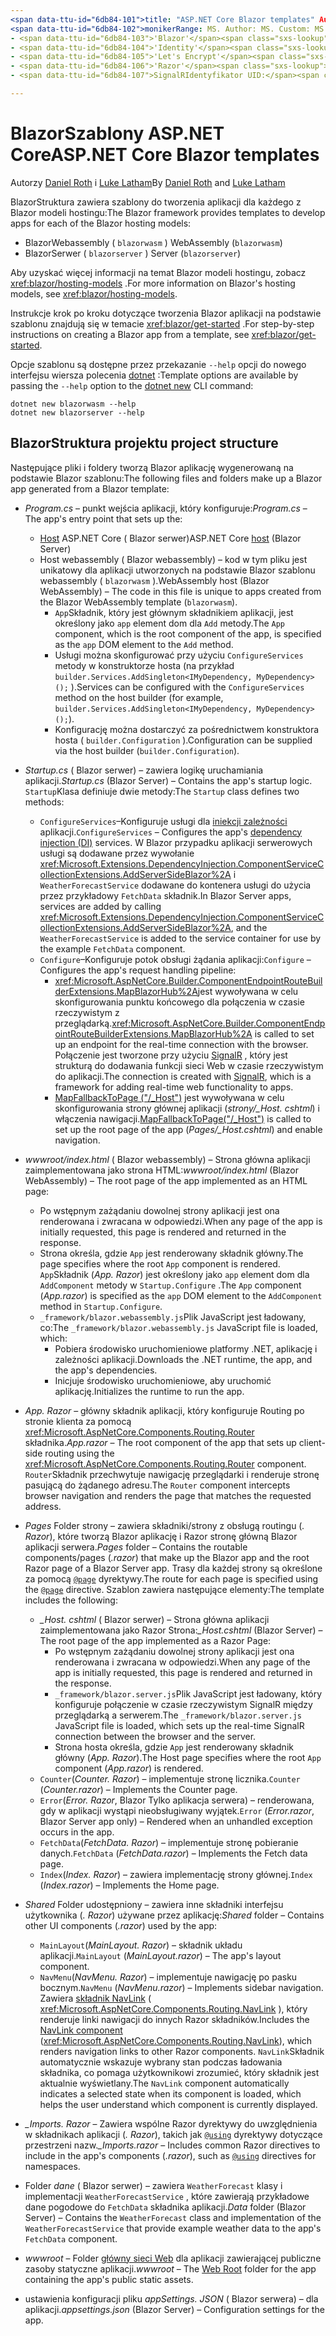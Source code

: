 ```yaml
---
<span data-ttu-id="6db84-101">title: "ASP.NET Core Blazor templates" Author: Description: "informacje o Blazor szablonach aplikacji ASP.NET Core i Blazor strukturze projektu".</span><span class="sxs-lookup"><span data-stu-id="6db84-101">title: 'ASP.NET Core Blazor templates' author: description: 'Learn about ASP.NET Core Blazor app templates and Blazor project structure.'</span></span>
<span data-ttu-id="6db84-102">monikerRange: MS. Author: MS. Custom: MS. Date: No-Loc:</span><span class="sxs-lookup"><span data-stu-id="6db84-102">monikerRange: ms.author: ms.custom: ms.date: no-loc:</span></span>
- <span data-ttu-id="6db84-103">'Blazor'</span><span class="sxs-lookup"><span data-stu-id="6db84-103">'Blazor'</span></span>
- <span data-ttu-id="6db84-104">'Identity'</span><span class="sxs-lookup"><span data-stu-id="6db84-104">'Identity'</span></span>
- <span data-ttu-id="6db84-105">'Let's Encrypt'</span><span class="sxs-lookup"><span data-stu-id="6db84-105">'Let's Encrypt'</span></span>
- <span data-ttu-id="6db84-106">'Razor'</span><span class="sxs-lookup"><span data-stu-id="6db84-106">'Razor'</span></span>
- <span data-ttu-id="6db84-107">SignalRIdentyfikator UID:</span><span class="sxs-lookup"><span data-stu-id="6db84-107">'SignalR' uid:</span></span> 

---
```

# <a name="aspnet-core-blazor-templates"></a><span data-ttu-id="6db84-108">BlazorSzablony ASP.NET Core</span><span class="sxs-lookup"><span data-stu-id="6db84-108">ASP.NET Core Blazor templates</span></span>

<span data-ttu-id="6db84-109">Autorzy [Daniel Roth](https://github.com/danroth27) i [Luke Latham](https://github.com/guardrex)</span><span class="sxs-lookup"><span data-stu-id="6db84-109">By [Daniel Roth](https://github.com/danroth27) and [Luke Latham](https://github.com/guardrex)</span></span>

<span data-ttu-id="6db84-110">BlazorStruktura zawiera szablony do tworzenia aplikacji dla każdego z Blazor modeli hostingu:</span><span class="sxs-lookup"><span data-stu-id="6db84-110">The Blazor framework provides templates to develop apps for each of the Blazor hosting models:</span></span>

* Blazor<span data-ttu-id="6db84-111">Webassembly ( `blazorwasm` )</span><span class="sxs-lookup"><span data-stu-id="6db84-111"> WebAssembly (`blazorwasm`)</span></span>
* Blazor<span data-ttu-id="6db84-112">Serwer ( `blazorserver` )</span><span class="sxs-lookup"><span data-stu-id="6db84-112"> Server (`blazorserver`)</span></span>

<span data-ttu-id="6db84-113">Aby uzyskać więcej informacji na temat Blazor modeli hostingu, zobacz <xref:blazor/hosting-models> .</span><span class="sxs-lookup"><span data-stu-id="6db84-113">For more information on Blazor's hosting models, see <xref:blazor/hosting-models>.</span></span>

<span data-ttu-id="6db84-114">Instrukcje krok po kroku dotyczące tworzenia Blazor aplikacji na podstawie szablonu znajdują się w temacie <xref:blazor/get-started> .</span><span class="sxs-lookup"><span data-stu-id="6db84-114">For step-by-step instructions on creating a Blazor app from a template, see <xref:blazor/get-started>.</span></span>

<span data-ttu-id="6db84-115">Opcje szablonu są dostępne przez przekazanie `--help` opcji do nowego interfejsu wiersza polecenia [dotnet](/dotnet/core/tools/dotnet-new) :</span><span class="sxs-lookup"><span data-stu-id="6db84-115">Template options are available by passing the `--help` option to the [dotnet new](/dotnet/core/tools/dotnet-new) CLI command:</span></span>

```dotnetcli
dotnet new blazorwasm --help
dotnet new blazorserver --help
```

## <a name="blazor-project-structure"></a>Blazor<span data-ttu-id="6db84-116">Struktura projektu</span><span class="sxs-lookup"><span data-stu-id="6db84-116"> project structure</span></span>

<span data-ttu-id="6db84-117">Następujące pliki i foldery tworzą Blazor aplikację wygenerowaną na podstawie Blazor szablonu:</span><span class="sxs-lookup"><span data-stu-id="6db84-117">The following files and folders make up a Blazor app generated from a Blazor template:</span></span>

* <span data-ttu-id="6db84-118">*Program.cs* &ndash; punkt wejścia aplikacji, który konfiguruje:</span><span class="sxs-lookup"><span data-stu-id="6db84-118">*Program.cs* &ndash; The app's entry point that sets up the:</span></span>

  * <span data-ttu-id="6db84-119">[Host](xref:fundamentals/host/generic-host) ASP.NET Core ( Blazor serwer)</span><span class="sxs-lookup"><span data-stu-id="6db84-119">ASP.NET Core [host](xref:fundamentals/host/generic-host) (Blazor Server)</span></span>
  * <span data-ttu-id="6db84-120">Host webassembly ( Blazor webassembly) &ndash; kod w tym pliku jest unikatowy dla aplikacji utworzonych na podstawie Blazor szablonu webassembly ( `blazorwasm` ).</span><span class="sxs-lookup"><span data-stu-id="6db84-120">WebAssembly host (Blazor WebAssembly) &ndash; The code in this file is unique to apps created from the Blazor WebAssembly template (`blazorwasm`).</span></span>
    * <span data-ttu-id="6db84-121">`App`Składnik, który jest głównym składnikiem aplikacji, jest określony jako `app` element dom dla `Add` metody.</span><span class="sxs-lookup"><span data-stu-id="6db84-121">The `App` component, which is the root component of the app, is specified as the `app` DOM element to the `Add` method.</span></span>
    * <span data-ttu-id="6db84-122">Usługi można skonfigurować przy użyciu `ConfigureServices` metody w konstruktorze hosta (na przykład `builder.Services.AddSingleton<IMyDependency, MyDependency>();` ).</span><span class="sxs-lookup"><span data-stu-id="6db84-122">Services can be configured with the `ConfigureServices` method on the host builder (for example, `builder.Services.AddSingleton<IMyDependency, MyDependency>();`).</span></span>
    * <span data-ttu-id="6db84-123">Konfigurację można dostarczyć za pośrednictwem konstruktora hosta ( `builder.Configuration` ).</span><span class="sxs-lookup"><span data-stu-id="6db84-123">Configuration can be supplied via the host builder (`builder.Configuration`).</span></span>

* <span data-ttu-id="6db84-124">*Startup.cs* ( Blazor serwer) &ndash; zawiera logikę uruchamiania aplikacji.</span><span class="sxs-lookup"><span data-stu-id="6db84-124">*Startup.cs* (Blazor Server) &ndash; Contains the app's startup logic.</span></span> <span data-ttu-id="6db84-125">`Startup`Klasa definiuje dwie metody:</span><span class="sxs-lookup"><span data-stu-id="6db84-125">The `Startup` class defines two methods:</span></span>

  * <span data-ttu-id="6db84-126">`ConfigureServices`&ndash;Konfiguruje usługi dla [iniekcji zależności](xref:fundamentals/dependency-injection) aplikacji.</span><span class="sxs-lookup"><span data-stu-id="6db84-126">`ConfigureServices` &ndash; Configures the app's [dependency injection (DI)](xref:fundamentals/dependency-injection) services.</span></span> <span data-ttu-id="6db84-127">W Blazor przypadku aplikacji serwerowych usługi są dodawane przez wywołanie <xref:Microsoft.Extensions.DependencyInjection.ComponentServiceCollectionExtensions.AddServerSideBlazor%2A> i `WeatherForecastService` dodawane do kontenera usługi do użycia przez przykładowy `FetchData` składnik.</span><span class="sxs-lookup"><span data-stu-id="6db84-127">In Blazor Server apps, services are added by calling <xref:Microsoft.Extensions.DependencyInjection.ComponentServiceCollectionExtensions.AddServerSideBlazor%2A>, and the `WeatherForecastService` is added to the service container for use by the example `FetchData` component.</span></span>
  * <span data-ttu-id="6db84-128">`Configure`&ndash;Konfiguruje potok obsługi żądania aplikacji:</span><span class="sxs-lookup"><span data-stu-id="6db84-128">`Configure` &ndash; Configures the app's request handling pipeline:</span></span>
    * <span data-ttu-id="6db84-129"><xref:Microsoft.AspNetCore.Builder.ComponentEndpointRouteBuilderExtensions.MapBlazorHub%2A>jest wywoływana w celu skonfigurowania punktu końcowego dla połączenia w czasie rzeczywistym z przeglądarką.</span><span class="sxs-lookup"><span data-stu-id="6db84-129"><xref:Microsoft.AspNetCore.Builder.ComponentEndpointRouteBuilderExtensions.MapBlazorHub%2A> is called to set up an endpoint for the real-time connection with the browser.</span></span> <span data-ttu-id="6db84-130">Połączenie jest tworzone przy użyciu [SignalR](xref:signalr/introduction) , który jest strukturą do dodawania funkcji sieci Web w czasie rzeczywistym do aplikacji.</span><span class="sxs-lookup"><span data-stu-id="6db84-130">The connection is created with [SignalR](xref:signalr/introduction), which is a framework for adding real-time web functionality to apps.</span></span>
    * <span data-ttu-id="6db84-131">[MapFallbackToPage ("/_Host")](xref:Microsoft.AspNetCore.Builder.RazorPagesEndpointRouteBuilderExtensions.MapFallbackToPage*) jest wywoływana w celu skonfigurowania strony głównej aplikacji (*strony/_Host. cshtml*) i włączenia nawigacji.</span><span class="sxs-lookup"><span data-stu-id="6db84-131">[MapFallbackToPage("/_Host")](xref:Microsoft.AspNetCore.Builder.RazorPagesEndpointRouteBuilderExtensions.MapFallbackToPage*) is called to set up the root page of the app (*Pages/_Host.cshtml*) and enable navigation.</span></span>

* <span data-ttu-id="6db84-132">*wwwroot/index.html* ( Blazor webassembly) &ndash; Strona główna aplikacji zaimplementowana jako strona HTML:</span><span class="sxs-lookup"><span data-stu-id="6db84-132">*wwwroot/index.html* (Blazor WebAssembly) &ndash; The root page of the app implemented as an HTML page:</span></span>
  * <span data-ttu-id="6db84-133">Po wstępnym zażądaniu dowolnej strony aplikacji jest ona renderowana i zwracana w odpowiedzi.</span><span class="sxs-lookup"><span data-stu-id="6db84-133">When any page of the app is initially requested, this page is rendered and returned in the response.</span></span>
  * <span data-ttu-id="6db84-134">Strona określa, gdzie `App` jest renderowany składnik główny.</span><span class="sxs-lookup"><span data-stu-id="6db84-134">The page specifies where the root `App` component is rendered.</span></span> <span data-ttu-id="6db84-135">`App`Składnik (*App. Razor*) jest określony jako `app` element dom dla `AddComponent` metody w `Startup.Configure` .</span><span class="sxs-lookup"><span data-stu-id="6db84-135">The `App` component (*App.razor*) is specified as the `app` DOM element to the `AddComponent` method in `Startup.Configure`.</span></span>
  * <span data-ttu-id="6db84-136">`_framework/blazor.webassembly.js`Plik JavaScript jest ładowany, co:</span><span class="sxs-lookup"><span data-stu-id="6db84-136">The `_framework/blazor.webassembly.js` JavaScript file is loaded, which:</span></span>
    * <span data-ttu-id="6db84-137">Pobiera środowisko uruchomieniowe platformy .NET, aplikację i zależności aplikacji.</span><span class="sxs-lookup"><span data-stu-id="6db84-137">Downloads the .NET runtime, the app, and the app's dependencies.</span></span>
    * <span data-ttu-id="6db84-138">Inicjuje środowisko uruchomieniowe, aby uruchomić aplikację.</span><span class="sxs-lookup"><span data-stu-id="6db84-138">Initializes the runtime to run the app.</span></span>

* <span data-ttu-id="6db84-139">*App. Razor* &ndash; główny składnik aplikacji, który konfiguruje Routing po stronie klienta za pomocą <xref:Microsoft.AspNetCore.Components.Routing.Router> składnika.</span><span class="sxs-lookup"><span data-stu-id="6db84-139">*App.razor* &ndash; The root component of the app that sets up client-side routing using the <xref:Microsoft.AspNetCore.Components.Routing.Router> component.</span></span> <span data-ttu-id="6db84-140">`Router`Składnik przechwytuje nawigację przeglądarki i renderuje stronę pasującą do żądanego adresu.</span><span class="sxs-lookup"><span data-stu-id="6db84-140">The `Router` component intercepts browser navigation and renders the page that matches the requested address.</span></span>

* <span data-ttu-id="6db84-141">*Pages* Folder strony &ndash; zawiera składniki/strony z obsługą routingu (*. Razor*), które tworzą Blazor aplikację i Razor stronę główną Blazor aplikacji serwera.</span><span class="sxs-lookup"><span data-stu-id="6db84-141">*Pages* folder &ndash; Contains the routable components/pages (*.razor*) that make up the Blazor app and the root Razor page of a Blazor Server app.</span></span> <span data-ttu-id="6db84-142">Trasy dla każdej strony są określone za pomocą [`@page`](xref:mvc/views/razor#page) dyrektywy.</span><span class="sxs-lookup"><span data-stu-id="6db84-142">The route for each page is specified using the [`@page`](xref:mvc/views/razor#page) directive.</span></span> <span data-ttu-id="6db84-143">Szablon zawiera następujące elementy:</span><span class="sxs-lookup"><span data-stu-id="6db84-143">The template includes the following:</span></span>
  * <span data-ttu-id="6db84-144">*_Host. cshtml* ( Blazor serwer) &ndash; Strona główna aplikacji zaimplementowana jako Razor Strona:</span><span class="sxs-lookup"><span data-stu-id="6db84-144">*_Host.cshtml* (Blazor Server) &ndash; The root page of the app implemented as a Razor Page:</span></span>
    * <span data-ttu-id="6db84-145">Po wstępnym zażądaniu dowolnej strony aplikacji jest ona renderowana i zwracana w odpowiedzi.</span><span class="sxs-lookup"><span data-stu-id="6db84-145">When any page of the app is initially requested, this page is rendered and returned in the response.</span></span>
    * <span data-ttu-id="6db84-146">`_framework/blazor.server.js`Plik JavaScript jest ładowany, który konfiguruje połączenie w czasie rzeczywistym SignalR między przeglądarką a serwerem.</span><span class="sxs-lookup"><span data-stu-id="6db84-146">The `_framework/blazor.server.js` JavaScript file is loaded, which sets up the real-time SignalR connection between the browser and the server.</span></span>
    * <span data-ttu-id="6db84-147">Strona hosta określa, gdzie `App` jest renderowany składnik główny (*App. Razor*).</span><span class="sxs-lookup"><span data-stu-id="6db84-147">The Host page specifies where the root `App` component (*App.razor*) is rendered.</span></span>
  * <span data-ttu-id="6db84-148">`Counter`(*Counter. Razor*) &ndash; implementuje stronę licznika.</span><span class="sxs-lookup"><span data-stu-id="6db84-148">`Counter` (*Counter.razor*) &ndash; Implements the Counter page.</span></span>
  * <span data-ttu-id="6db84-149">`Error`(*Error. Razor*, Blazor Tylko aplikacja serwera) &ndash; renderowana, gdy w aplikacji wystąpi nieobsługiwany wyjątek.</span><span class="sxs-lookup"><span data-stu-id="6db84-149">`Error` (*Error.razor*, Blazor Server app only) &ndash; Rendered when an unhandled exception occurs in the app.</span></span>
  * <span data-ttu-id="6db84-150">`FetchData`(*FetchData. Razor*) &ndash; implementuje stronę pobieranie danych.</span><span class="sxs-lookup"><span data-stu-id="6db84-150">`FetchData` (*FetchData.razor*) &ndash; Implements the Fetch data page.</span></span>
  * <span data-ttu-id="6db84-151">`Index`(*Index. Razor*) &ndash; zawiera implementację strony głównej.</span><span class="sxs-lookup"><span data-stu-id="6db84-151">`Index` (*Index.razor*) &ndash; Implements the Home page.</span></span>

* <span data-ttu-id="6db84-152">*Shared* Folder udostępniony &ndash; zawiera inne składniki interfejsu użytkownika (*. Razor*) używane przez aplikację:</span><span class="sxs-lookup"><span data-stu-id="6db84-152">*Shared* folder &ndash; Contains other UI components (*.razor*) used by the app:</span></span>
  * <span data-ttu-id="6db84-153">`MainLayout`(*MainLayout. Razor*) &ndash; składnik układu aplikacji.</span><span class="sxs-lookup"><span data-stu-id="6db84-153">`MainLayout` (*MainLayout.razor*) &ndash; The app's layout component.</span></span>
  * <span data-ttu-id="6db84-154">`NavMenu`(*NavMenu. Razor*) &ndash; implementuje nawigację po pasku bocznym.</span><span class="sxs-lookup"><span data-stu-id="6db84-154">`NavMenu` (*NavMenu.razor*) &ndash; Implements sidebar navigation.</span></span> <span data-ttu-id="6db84-155">Zawiera [składnik NavLink](xref:blazor/routing#navlink-component) ( <xref:Microsoft.AspNetCore.Components.Routing.NavLink> ), który renderuje linki nawigacji do innych Razor składników.</span><span class="sxs-lookup"><span data-stu-id="6db84-155">Includes the [NavLink component](xref:blazor/routing#navlink-component) (<xref:Microsoft.AspNetCore.Components.Routing.NavLink>), which renders navigation links to other Razor components.</span></span> <span data-ttu-id="6db84-156">`NavLink`Składnik automatycznie wskazuje wybrany stan podczas ładowania składnika, co pomaga użytkownikowi zrozumieć, który składnik jest aktualnie wyświetlany.</span><span class="sxs-lookup"><span data-stu-id="6db84-156">The `NavLink` component automatically indicates a selected state when its component is loaded, which helps the user understand which component is currently displayed.</span></span>

* <span data-ttu-id="6db84-157">*_Imports. Razor* &ndash; Zawiera wspólne Razor dyrektywy do uwzględnienia w składnikach aplikacji (*. Razor*), takich jak [`@using`](xref:mvc/views/razor#using) dyrektywy dotyczące przestrzeni nazw.</span><span class="sxs-lookup"><span data-stu-id="6db84-157">*_Imports.razor* &ndash; Includes common Razor directives to include in the app's components (*.razor*), such as [`@using`](xref:mvc/views/razor#using) directives for namespaces.</span></span>

* <span data-ttu-id="6db84-158">Folder *dane* ( Blazor serwer) &ndash; zawiera `WeatherForecast` klasy i implementacji `WeatherForecastService` , które zawierają przykładowe dane pogodowe do `FetchData` składnika aplikacji.</span><span class="sxs-lookup"><span data-stu-id="6db84-158">*Data* folder (Blazor Server) &ndash; Contains the `WeatherForecast` class and implementation of the `WeatherForecastService` that provide example weather data to the app's `FetchData` component.</span></span>

* <span data-ttu-id="6db84-159">*wwwroot* &ndash; Folder [główny sieci Web](xref:fundamentals/index#web-root) dla aplikacji zawierającej publiczne zasoby statyczne aplikacji.</span><span class="sxs-lookup"><span data-stu-id="6db84-159">*wwwroot* &ndash; The [Web Root](xref:fundamentals/index#web-root) folder for the app containing the app's public static assets.</span></span>

* <span data-ttu-id="6db84-160">ustawienia konfiguracji pliku *appSettings. JSON* ( Blazor serwera) &ndash; dla aplikacji.</span><span class="sxs-lookup"><span data-stu-id="6db84-160">*appsettings.json* (Blazor Server) &ndash; Configuration settings for the app.</span></span>
